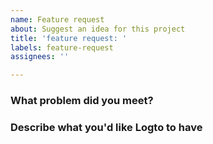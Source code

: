 ```yaml
---
name: Feature request
about: Suggest an idea for this project
title: 'feature request: '
labels: feature-request
assignees: ''

---
```


<!--
  For non-English users:
  It's okay to post in your language, but remember to use English for the body (you can paste the result of Google Translate), and put everything else as attachments.
  Issues with a non-English body will be DIRECTLY CLOSED until it's updated.
-->

### What problem did you meet?
<!-- A clear and concise description of what the problem is. -->

### Describe what you'd like Logto to have
<!-- A clear and concise description of what you want to happen. -->
